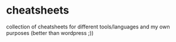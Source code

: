 # cheatsheets
collection of cheatsheets for different tools/languages and my own purposes (better than wordpress ;))
